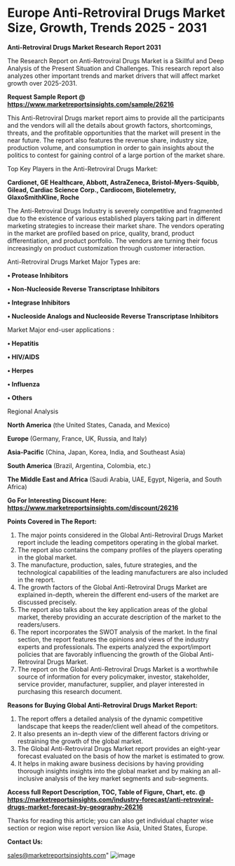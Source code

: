 # Europe Anti-Retroviral Drugs Market Size, Growth, Trends 2025 - 2031

<strong>Anti-Retroviral Drugs Market Research Report 2031</strong>

The Research Report on Anti-Retroviral Drugs Market is a Skillful and Deep Analysis of the Present Situation and Challenges. This research report also analyzes other important trends and market drivers that will affect market growth over 2025-2031.

<strong>Request Sample Report @ <a href=https://www.marketreportsinsights.com/sample/26216>https://www.marketreportsinsights.com/sample/26216</a></strong>

This Anti-Retroviral Drugs market report aims to provide all the participants and the vendors will all the details about growth factors, shortcomings, threats, and the profitable opportunities that the market will present in the near future. The report also features the revenue share, industry size, production volume, and consumption in order to gain insights about the politics to contest for gaining control of a large portion of the market share.

Top Key Players in the Anti-Retroviral Drugs Market:

<strong>Cardionet, GE Healthcare, Abbott, AstraZeneca, Bristol-Myers-Squibb, Gilead, Cardiac Science Corp., Cardiocom, Biotelemetry, GlaxoSmithKline, Roche</strong>

The Anti-Retroviral Drugs Industry is severely competitive and fragmented due to the existence of various established players taking part in different marketing strategies to increase their market share. The vendors operating in the market are profiled based on price, quality, brand, product differentiation, and product portfolio. The vendors are turning their focus increasingly on product customization through customer interaction.

Anti-Retroviral Drugs Market Major Types are:

<strong>• Protease Inhibitors

• Non-Nucleoside Reverse Transcriptase Inhibitors

• Integrase Inhibitors

• Nucleoside Analogs and Nucleoside Reverse Transcriptase Inhibitors</strong>

Market Major end-user applications :

<strong>• Hepatitis

• HIV/AIDS

• Herpes

• Influenza

• Others</strong>

Regional Analysis

</u><strong><b>North America</b></strong> (the United States, Canada, and Mexico)

<strong><b>Europe </b></strong>(Germany, France, UK, Russia, and Italy)

<strong><b>Asia-Pacific</b></strong> (China, Japan, Korea, India, and Southeast Asia)

<strong><b>South America</b></strong> (Brazil, Argentina, Colombia, etc.)

<strong><b>The Middle East and Africa</b></strong> (Saudi Arabia, UAE, Egypt, Nigeria, and South Africa)

<strong>Go For Interesting Discount Here: <a href=https://www.marketreportsinsights.com/discount/26216>https://www.marketreportsinsights.com/discount/26216</a></strong>

<strong>Points Covered in The Report:</strong>
<ol>
  <li>The major points considered in the Global Anti-Retroviral Drugs Market report include the leading competitors operating in the global market.</li>
  <li>The report also contains the company profiles of the players operating in the global market.</li>
  <li>The manufacture, production, sales, future strategies, and the technological capabilities of the leading manufacturers are also included in the report.</li>
  <li>The growth factors of the Global Anti-Retroviral Drugs Market are explained in-depth, wherein the different end-users of the market are discussed precisely.</li>
  <li>The report also talks about the key application areas of the global market, thereby providing an accurate description of the market to the readers/users.</li>
  <li>The report incorporates the SWOT analysis of the market. In the final section, the report features the opinions and views of the industry experts and professionals. The experts analyzed the export/import policies that are favorably influencing the growth of the Global Anti-Retroviral Drugs Market.</li>
  <li>The report on the Global Anti-Retroviral Drugs Market is a worthwhile source of information for every policymaker, investor, stakeholder, service provider, manufacturer, supplier, and player interested in purchasing this research document.</li>
</ol>
<strong>Reasons for Buying Global Anti-Retroviral Drugs Market Report:</strong>

<ol>
  <li>The report offers a detailed analysis of the dynamic competitive landscape that keeps the reader/client well ahead of the competitors.</li>
  <li>It also presents an in-depth view of the different factors driving or restraining the growth of the global market.</li>
  <li>The Global Anti-Retroviral Drugs Market report provides an eight-year forecast evaluated on the basis of how the market is estimated to grow.</li>
  <li>It helps in making aware business decisions by having providing thorough insights insights into the global market and by making an all-inclusive analysis of the key market segments and sub-segments.</li>
</ol>
<strong>Access full Report Description, TOC, Table of Figure, Chart, etc. @ <a href=https://marketreportsinsights.com/industry-forecast/anti-retroviral-drugs-market-forecast-by-geography-26216>https://marketreportsinsights.com/industry-forecast/anti-retroviral-drugs-market-forecast-by-geography-26216</a></strong>


Thanks for reading this article; you can also get individual chapter wise section or region wise report version like Asia, United States, Europe.

<strong>Contact Us:</strong>

sales@marketreportsinsights.com"
![image](https://github.com/user-attachments/assets/385507fa-1dc1-41c3-9c4b-23d0874f839d)

